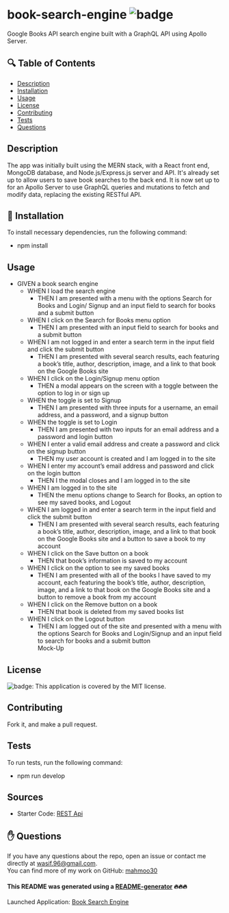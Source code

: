 # book-search-engine ![badge](https://img.shields.io/badge/license-MIT-brightgreen)
Google Books API search engine built with a GraphQL API using Apollo Server.

## 🔍 Table of Contents
- [Description](#description)
- [Installation](#install)
- [Usage](#usage)
- [License](#license)
- [Contributing](#contribute)
- [Tests](#test)
- [Questions](#questions)

## Description
The app was initially built using the MERN stack, with a React front end, MongoDB database, and Node.js/Express.js server and API. It's already set up to allow users to save book searches to the back end. It is now set up to for an Apollo Server to use GraphQL queries and mutations to fetch and modify data, replacing the existing RESTful API.

## 💾 Installation
To install necessary dependencies, run the following command:
- npm install

## Usage
*  GIVEN a book search engine
    - WHEN I load the search engine
        - THEN I am presented with a menu with the options Search for Books and Login/  Signup and an input field to search for books and a submit button
    - WHEN I click on the Search for Books menu option
        - THEN I am presented with an input field to search for books and a submit button
    - WHEN I am not logged in and enter a search term in the input field and click the submit button
        - THEN I am presented with several search results, each featuring a book’s title, author, description, image, and a link to that book on the Google Books site
    - WHEN I click on the Login/Signup menu option
        - THEN a modal appears on the screen with a toggle between the option to log in or sign up
    - WHEN the toggle is set to Signup
        - THEN I am presented with three inputs for a username, an email address, and a password, and a signup button
    - WHEN the toggle is set to Login
        - THEN I am presented with two inputs for an email address and a password and login button
    - WHEN I enter a valid email address and create a password and click on the signup button
        - THEN my user account is created and I am logged in to the site
    - WHEN I enter my account’s email address and password and click on the login button
        - THEN I the modal closes and I am logged in to the site
    - WHEN I am logged in to the site
        - THEN the menu options change to Search for Books, an option to see my saved books, and Logout
    - WHEN I am logged in and enter a search term in the input field and click the submit button
        - THEN I am presented with several search results, each featuring a book’s title, author, description, image, and a link to that book on the Google Books site and a button to save a book to my account
    - WHEN I click on the Save button on a book
        - THEN that book’s information is saved to my account
    - WHEN I click on the option to see my saved books
        - THEN I am presented with all of the books I have saved to my account, each featuring the book’s title, author, description, image, and a link to that book on the Google Books site and a button to remove a book from my account
    - WHEN I click on the Remove button on a book
        - THEN that book is deleted from my saved books list
    - WHEN I click on the Logout button
        - THEN I am logged out of the site and presented with a menu with the options Search for Books and Login/Signup and an input field to search for books and a submit button  
Mock-Up

## License
![badge](https://img.shields.io/badge/license-MIT-brightgreen): This application is covered by the MIT license. 

## Contributing
Fork it, and make a pull request.

## Tests
To run tests, run the following command:
- npm run develop

## Sources
- Starter Code: [REST Api](https://github.com/coding-boot-camp/solid-broccoli)

## ✋ Questions
If you have any questions about the repo, open an issue or contact me directly at wasif.96@gmail.com. <br />
You can find more of my work on GitHub: [mahmoo30](https://github.com/mahmoo30)

#### This README was generated using a [README-generator](https://github.com/mahmoo30/readmegenerator) 🔥🔥🔥

Launched Application: [Book Search Engine](https://github.com/coding-boot-camp/solid-broccoli)